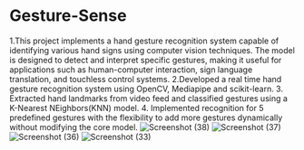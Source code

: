 # Gesture-Sense
1.This project implements a hand gesture recognition system capable of identifying various hand signs using computer vision techniques. The model is designed to detect and interpret specific gestures, making it useful for applications such as human-computer interaction, sign language translation, and touchless control systems.
2.Developed a real time hand gesture recognition system using OpenCV, Mediapipe and scikit-learn.
3. Extracted hand landmarks from video feed and classified gestures using a K-Nearest NEighbors(KNN) model.
4. Implemented recognition for 5 predefined gestures with the flexibility to add more gestures dynamically without
modifying the core model.
![Screenshot (38)](https://github.com/user-attachments/assets/10de3b40-3b9a-4cfe-a437-7eaa617f5cae)
![Screenshot (37)](https://github.com/user-attachments/assets/8754aa14-9f20-4728-b3b9-1c0bfcb32478)
![Screenshot (36)](https://github.com/user-attachments/assets/335e5368-50b7-4842-8200-5b1bee65496c)
![Screenshot (33)](https://github.com/user-attachments/assets/d86771af-9632-45ed-b972-f83bc7ee9e02)





